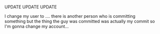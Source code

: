 UPDATE UPDATE UPDATE


I change my user to ....
there is another person who is committing something but the thing the guy was committed was actually my commit so I'm gonna change my account...
